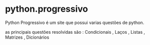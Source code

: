 # python.progressivo
Python Progressivo é um site que possui varias questões de python.

as principais questões resolvidas são : Condicionais , Laços , Listas , Matrizes , Dicionários
